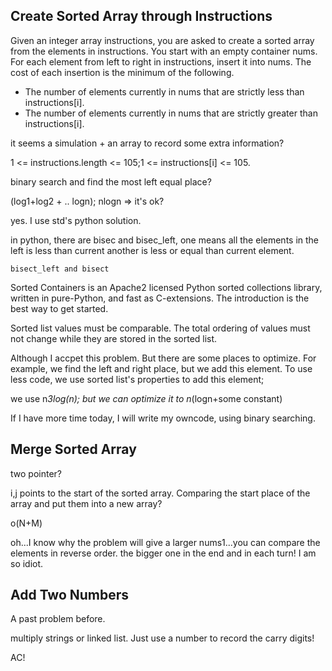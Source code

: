 ##  Create Sorted Array through Instructions

Given an integer array instructions, you are asked to create a sorted array from the elements in instructions. You start with an empty container nums. For each element from left to right in instructions, insert it into nums. The cost of each insertion is the minimum of the following.

* The number of elements currently in nums that are strictly less than instructions[i].
* The number of elements currently in nums that are strictly greater than instructions[i].

it seems a simulation + an array to record some extra information?

1 <= instructions.length <= 105;1 <= instructions[i] <= 105.

binary search and find the most left equal place?

(log1+log2 + .. logn); nlogn => it's ok?

yes. I use std's python solution.

in python, there are bisec and bisec_left, one means all the elements in the left is less than current another is less or equal than current element.

```
bisect_left and bisect
```

Sorted Containers is an Apache2 licensed Python sorted collections library, written in pure-Python, and fast as C-extensions. The introduction is the best way to get started.

Sorted list values must be comparable. The total ordering of values must not change while they are stored in the sorted list.

Although I accpet this problem. But there are some places to optimize. For example, we find the left and right place, but we add this element. To use less code, we use sorted list's properties to add this element;

we use n*3log(n); but we can optimize it to n*(logn+some constant)

If I have more time today, I will write my owncode, using binary searching.

## Merge Sorted Array

two pointer?

i,j points to the start of the sorted array. Comparing the start place of the array and put them into a new array?

o(N+M)

oh...I know why the problem will give a larger nums1...you can compare the elements in reverse order. the bigger one in the end and in each turn! I am so idiot. 

## Add Two Numbers

A past problem before.

multiply strings or linked list. Just use a number to record the carry digits!

AC!